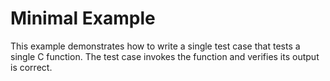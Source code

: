 # Minimal Example

This example demonstrates how to write a single test case that tests a single C function.
The test case invokes the function and verifies its output is correct.
